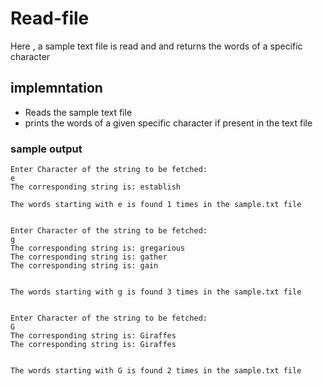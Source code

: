 # Read-file
Here , a sample text file is read and and returns the words of a specific character

## implemntation
* Reads the sample text file
* prints the words of a given specific character if present in the text file

### sample output
```
Enter Character of the string to be fetched:
e
The corresponding string is: establish

The words starting with e is found 1 times in the sample.txt file


Enter Character of the string to be fetched:
g
The corresponding string is: gregarious
The corresponding string is: gather
The corresponding string is: gain


The words starting with g is found 3 times in the sample.txt file 


Enter Character of the string to be fetched:
G
The corresponding string is: Giraffes
The corresponding string is: Giraffes


The words starting with G is found 2 times in the sample.txt file 
```
